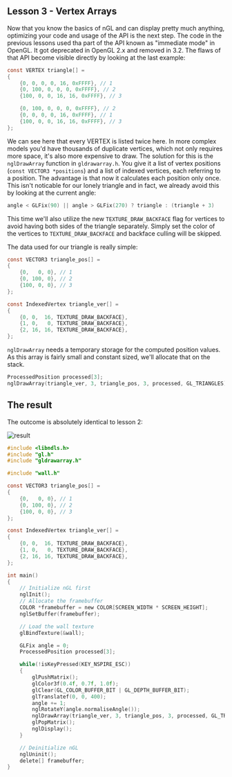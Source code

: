 Lesson 3 - Vertex Arrays
------------------------
Now that you know the basics of nGL and can display pretty much anything,
optimizing your code and usage of the API is the next step.
The code in the previous lessons used tha part of the API known as "immediate mode" in OpenGL. It got deprecated in OpenGL 2.x and removed in 3.2.
The flaws of that API become visible directly by looking at the last example:

```c
const VERTEX triangle[] =
{
	{0, 0, 0, 0, 16, 0xFFFF}, // 1
	{0, 100, 0, 0, 0, 0xFFFF}, // 2
	{100, 0, 0, 16, 16, 0xFFFF}, // 3

	{0, 100, 0, 0, 0, 0xFFFF}, // 2
	{0, 0, 0, 0, 16, 0xFFFF}, // 1
	{100, 0, 0, 16, 16, 0xFFFF}, // 3
};
```

We can see here that every VERTEX is listed twice here.
In more complex models you'd have thousands of duplicate vertices, which not only requires more space, it's also more expensive to draw.
The solution for this is the ```nglDrawArray``` function in ```gldrawarray.h```.
You give it a list of vertex positions (<nobr>```const VECTOR3 *positions```</nobr>) and a list of indexed vertices, each referring to a position.
The advantage is that now it calculates each position only once.
This isn't noticable for our lonely triangle and in fact, we already avoid this by looking at the current angle:

```c
angle < GLFix(90) || angle > GLFix(270) ? triangle : (triangle + 3)
```

This time we'll also utilize the new ```TEXTURE_DRAW_BACKFACE``` flag for vertices
to avoid having both sides of the triangle separately.
Simply set the color of the vertices to ```TEXTURE_DRAW_BACKFACE``` and backface culling will be skipped.

The data used for our triangle is really simple:

```c
const VECTOR3 triangle_pos[] =
{
	{0,   0, 0}, // 1
	{0, 100, 0}, // 2
	{100, 0, 0}, // 3
};

const IndexedVertex triangle_ver[] =
{
    {0, 0,  16, TEXTURE_DRAW_BACKFACE},
    {1, 0,   0, TEXTURE_DRAW_BACKFACE},
    {2, 16, 16, TEXTURE_DRAW_BACKFACE},
};
```

```nglDrawArray``` needs a temporary storage for the computed position values.
As this array is fairly small and constant sized, we'll allocate that on the stack.

```c
ProcessedPosition processed[3];
nglDrawArray(triangle_ver, 3, triangle_pos, 3, processed, GL_TRIANGLES);
```
The result
----------

The outcome is absolutely identical to lesson 2:

![result](http://i.imgur.com/wf68Z2h.gif)

```c
#include <libndls.h>
#include "gl.h"
#include "gldrawarray.h"

#include "wall.h"

const VECTOR3 triangle_pos[] =
{
	{0,   0, 0}, // 1
	{0, 100, 0}, // 2
	{100, 0, 0}, // 3
};

const IndexedVertex triangle_ver[] =
{
    {0, 0,  16, TEXTURE_DRAW_BACKFACE},
    {1, 0,   0, TEXTURE_DRAW_BACKFACE},
    {2, 16, 16, TEXTURE_DRAW_BACKFACE},
};

int main()
{
    // Initialize nGL first
    nglInit();
    // Allocate the framebuffer
    COLOR *framebuffer = new COLOR[SCREEN_WIDTH * SCREEN_HEIGHT];
    nglSetBuffer(framebuffer);

	// Load the wall texture
	glBindTexture(&wall);

	GLFix angle = 0;
    ProcessedPosition processed[3];

    while(!isKeyPressed(KEY_NSPIRE_ESC))
    {
		glPushMatrix();
		glColor3f(0.4f, 0.7f, 1.0f);
        glClear(GL_COLOR_BUFFER_BIT | GL_DEPTH_BUFFER_BIT);
		glTranslatef(0, 0, 400);
		angle += 1;
		nglRotateY(angle.normaliseAngle());
        nglDrawArray(triangle_ver, 3, triangle_pos, 3, processed, GL_TRIANGLES);
		glPopMatrix();
        nglDisplay();
    }

    // Deinitialize nGL
    nglUninit();
    delete[] framebuffer;
}
```
